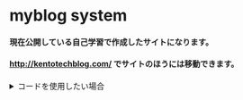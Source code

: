 # myblog system
#### 現在公開している自己学習で作成したサイトになります。
#### http://kentotechblog.com/ でサイトのほうには移動できます。
#### 
<details><summary>コードを使用したい場合</summary>
1.データベースについてはsql_sorce.sqlをご活用ください。
（テストしていないです。カラムは問題ないのでキー回り削除したら最悪大丈夫だと思います。）

2.src/main/resourcesにapplication.propertiesを作成してください。
中身は下記の通りして頂けるとよいと思います。mysqlを使用しています。

```ruby:application.properties
spring.application.name=mybapp
spring.datasource.url=jdbc:mysql://localhost:3306/blogapp
spring.datasource.username=名前
spring.datasource.password=パスワード
spring.datasource.driver-class-name=com.mysql.cj.jdbc.Driver
```

3.src/main/resources/configにmybatis-config.xmlを作成してください。
2と同様に中身は下記の通りです。

```ruby:mybatis-config.xml
<?xml version="1.0" encoding="UTF-8"?>
<!DOCTYPE configration SYSTEM "mybatis-3-config.dtd">
<configration>
	<properties>
		<property name="jdbc.driver" value="com.mysql.cj.jdbc.Driver" />
		<property name="jdbc.url" value="jdbc:mysql://localhost:3306/blogapp" />
		<property name="jdbc.username" value="名前" />
		<property name="jdbc.password" value="パスワード" />
	</properties>
	<mappers>
	</mappers>
</configration>
```
</details>